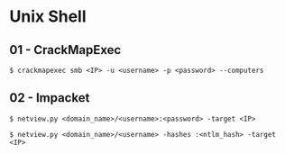 # Unix Shell

## 01 - CrackMapExec

`$ crackmapexec smb <IP> -u <username> -p <password> --computers`

## 02 - Impacket

```
$ netview.py <domain_name>/<username>:<password> -target <IP>

$ netview.py <domain_name>/<username> -hashes :<ntlm_hash> -target <IP>
```